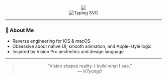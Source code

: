 <div align="center">
  
<img src="https://capsule-render.vercel.app/api?type=transparent&fontColor=ffffff&text=H7yang0&height=200&desc=Crafting%20Tools%20Beyond%20Vision&descAlignY=70&descAlign=65&animation=fadeIn" />

</div>

<div align="center">

<img src="https://readme-typing-svg.demolab.com?font=Fira+Code&size=22&pause=1000&color=1ED0F7&vCenter=true&multiline=true&width=435&height=60&lines=iOS+%2F+macOS+Reverse+Engineer;Lover+of+Vision+UI+and+Native+Design" alt="Typing SVG" />

</div>

---

###  About Me

- Reverse engineering for iOS & macOS  
- Obsessive about native UI, smooth animation, and Apple-style logic  
- Inspired by Vision Pro aesthetics and design language

---

<div align="center">

> “Vision shapes reality. I build what I see.”  
> — *H7yang0*

</div>
